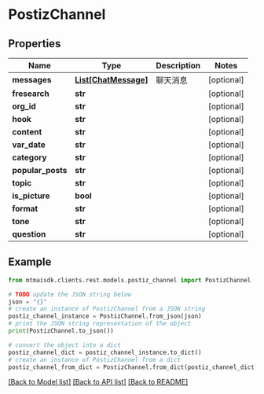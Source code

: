 # PostizChannel


## Properties

Name | Type | Description | Notes
------------ | ------------- | ------------- | -------------
**messages** | [**List[ChatMessage]**](ChatMessage.md) | 聊天消息 | [optional] 
**fresearch** | **str** |  | [optional] 
**org_id** | **str** |  | [optional] 
**hook** | **str** |  | [optional] 
**content** | **str** |  | [optional] 
**var_date** | **str** |  | [optional] 
**category** | **str** |  | [optional] 
**popular_posts** | **str** |  | [optional] 
**topic** | **str** |  | [optional] 
**is_picture** | **bool** |  | [optional] 
**format** | **str** |  | [optional] 
**tone** | **str** |  | [optional] 
**question** | **str** |  | [optional] 

## Example

```python
from mtmaisdk.clients.rest.models.postiz_channel import PostizChannel

# TODO update the JSON string below
json = "{}"
# create an instance of PostizChannel from a JSON string
postiz_channel_instance = PostizChannel.from_json(json)
# print the JSON string representation of the object
print(PostizChannel.to_json())

# convert the object into a dict
postiz_channel_dict = postiz_channel_instance.to_dict()
# create an instance of PostizChannel from a dict
postiz_channel_from_dict = PostizChannel.from_dict(postiz_channel_dict)
```
[[Back to Model list]](../README.md#documentation-for-models) [[Back to API list]](../README.md#documentation-for-api-endpoints) [[Back to README]](../README.md)


